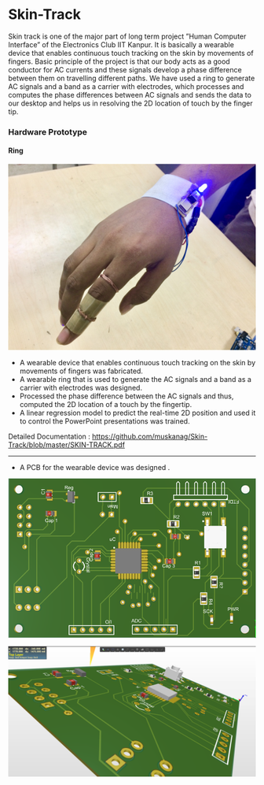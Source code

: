 # Skin-Track

Skin track is one of the major part of long term project ”Human Computer Interface” of the Electronics Club IIT Kanpur. It is basically a wearable device that enables continuous touch tracking on the skin by movements of fingers. Basic principle of the project is that our body acts as a good conductor for AC currents and these signals develop a phase difference between them on travelling different paths. We have used a ring to generate AC signals and a band as a carrier with electrodes, which processes and computes the phase differences between AC signals and sends the data to our desktop and helps us in resolving the 2D location of touch by the finger tip.

### Hardware Prototype

#### Ring
![Hardware](https://github.com/muskanag/Skin-Track/blob/master/hardware.jpeg)


- A wearable device that enables continuous touch tracking on the skin by movements of fingers was fabricated.
- A wearable ring that is used to generate the AC signals and a band as a carrier with electrodes was designed. 
- Processed the phase difference between the AC signals and thus, computed the 2D location of a touch by the fingertip.
- A linear regression model to predict the real-time 2D position and used it to control the PowerPoint presentations was trained.

Detailed Documentation : https://github.com/muskanag/Skin-Track/blob/master/SKIN-TRACK.pdf  

---
- A PCB for the wearable device was designed .

![PCB](https://github.com/muskanag/Skin-Track/blob/master/pcb1.png)

![PCB](https://github.com/muskanag/Skin-Track/blob/master/pcb2.png)
